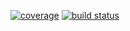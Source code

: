 
[![coverage](https://img.shields.io/codecov/c/github/slact/shuttlesock/master.svg)](https://codecov.io/gh/slact/shuttlesock)
[![build status](https://api.cirrus-ci.com/github/slact/shuttlesock.svg)](https://cirrus-ci.com/github/slact/shuttlesock)
